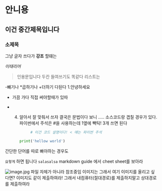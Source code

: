 # 안니용

## 이건 중간제목입니다

### 소제목

그냥 글자 쓰다가 **강조** 할떄는

*이태리어*

> 인용문입니다
>   두칸 들여쓰기도 똑같다
> 리스트는

-뺴기나
*곱하기나
+더하기 다된다
1.안녕하세요

- 가끔 가다 직접 써야할때가 있따

- 4. 알아서 잘 맞춰서 쓰자
     결국은 문법이다 보니 ..... 소스코드랑 겹칠 경우가 있다.
     파이썬에서 주석은 #을 사용하는데 
     1옆에 빽틱! 3개 쓰면 된다
     
     ```python
          # 이건 코드 설명이다! < 얘는 파이썬 주석
     
     print('hellow world')
     ```

간단한 단어를 따로 빠야하는 경우도

`요렇게` 하면 됩니다 `salasalsa`
markdown guide 에서 cheet sheet를 보아라

![image.jpg](C:\Users\SSAFY\Desktop\python\practice\image.jpg)
파일 자체가 아니라 참조중임 이미지는
그래서 여기 이미지를 올리고 싶다면?
이미지도 같이 제출하여라!
그래서 내컴퓨터(절대경로)를 제출하지말고 상대경로를 제출하여라